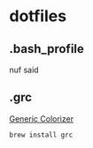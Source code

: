 # dotfiles

## .bash_profile
nuf said

## .grc

[Generic Colorizer](https://korpus.sk/~garabik/software/grc.html)

`brew install grc`

